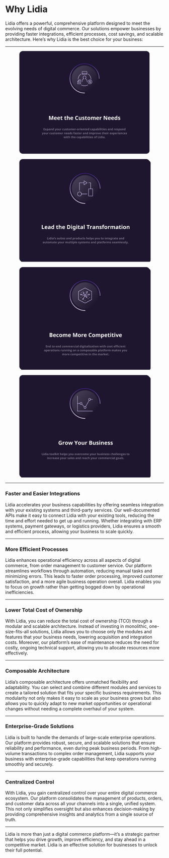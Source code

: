 # Why Lidia

Lidia offers a powerful, comprehensive platform designed to meet the evolving needs of digital commerce. Our solutions empower businesses by providing faster integrations, efficient processes, cost savings, and scalable architecture. Here’s why Lidia is the best choice for your business:

***

<div>

<figure><img src=".gitbook/assets/Lead the Digital Transformation.png" alt=""><figcaption></figcaption></figure>

 

<figure><img src=".gitbook/assets/Lead the Digital Transformation2.png" alt=""><figcaption></figcaption></figure>

</div>

<div>

<figure><img src=".gitbook/assets/Lead the Digital Transformation3.png" alt=""><figcaption></figcaption></figure>

 

<figure><img src=".gitbook/assets/Lead the Digital Transformation4.png" alt=""><figcaption></figcaption></figure>

</div>

***

### **Faster and Easier Integrations**

Lidia accelerates your business capabilities by offering seamless integration with your existing systems and third-party services. Our well-documented APIs make it easy to connect Lidia with your existing tools, reducing the time and effort needed to get up and running. Whether integrating with ERP systems, payment gateways, or logistics providers, Lidia ensures a smooth and efficient process, allowing your business to scale quickly.

***

### **More Efficient Processes**

Lidia enhances operational efficiency across all aspects of digital commerce, from order management to customer service. Our platform streamlines workflows through automation, reducing manual tasks and minimizing errors. This leads to faster order processing, improved customer satisfaction, and a more agile business operation overall. Lidia enables you to focus on growth rather than getting bogged down by operational inefficiencies.

***

### **Lower Total Cost of Ownership**

With Lidia, you can reduce the total cost of ownership (TCO) through a modular and scalable architecture. Instead of investing in monolithic, one-size-fits-all solutions, Lidia allows you to choose only the modules and features that your business needs, lowering acquisition and integration costs. Moreover, our platform’s ease of maintenance reduces the need for costly, ongoing technical support, allowing you to allocate resources more effectively.

***

### **Composable Architecture**

Lidia’s composable architecture offers unmatched flexibility and adaptability. You can select and combine different modules and services to create a tailored solution that fits your specific business requirements. This modularity not only makes it easy to scale as your business grows but also allows you to quickly adapt to new market opportunities or operational changes without needing a complete overhaul of your system.

***

### **Enterprise-Grade Solutions**

Lidia is built to handle the demands of large-scale enterprise operations. Our platform provides robust, secure, and scalable solutions that ensure reliability and performance, even during peak business periods. From high-volume transactions to complex order management, Lidia supports your business with enterprise-grade capabilities that keep operations running smoothly and securely.

***

### **Centralized Control**

With Lidia, you gain centralized control over your entire digital commerce ecosystem. Our platform consolidates the management of products, orders, and customer data across all your channels into a single, unified system. This not only simplifies oversight but also enhances decision-making by providing comprehensive insights and analytics from a single source of truth.

***

Lidia is more than just a digital commerce platform—it’s a strategic partner that helps you drive growth, improve efficiency, and stay ahead in a competitive market. Lidia is an effective solution for businesses to unlock their full potential.
